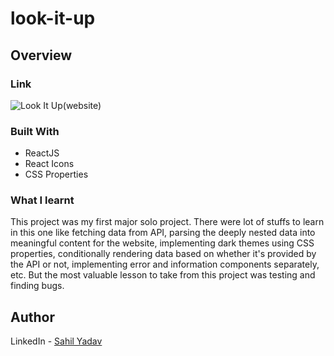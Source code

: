 # look-it-up

## Overview

### Link
![Look It Up(website)](https://just-look-it-up.netlify.app)

### Built With
 - ReactJS
 - React Icons
 - CSS Properties

### What I learnt
This project was my first major solo project. There were lot of stuffs to learn in this one like fetching data from API, parsing the deeply nested data into meaningful content for the website, implementing dark themes using CSS properties, conditionally rendering data based on whether it's provided by the API or not, implementing error and information components separately, etc. But the most valuable lesson to take from this project was testing and finding bugs.

## Author
LinkedIn - [Sahil Yadav](https://www.linkedin.com/in/sahil-yadav106/)
